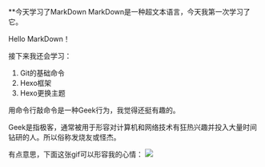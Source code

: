 **今天学习了MarkDown
MarkDown是一种超文本语言，今天我第一次学习了它。

Hello MarkDown！

接下来我还会学习：

1. Git的基础命令
1. Hexo框架
1. Hexo更换主题  

用命令行敲命令是一种Geek行为，我觉得还挺有趣的。  

Geek是指极客，通常被用于形容对计算机和网络技术有狂热兴趣并投入大量时间钻研的人。所以俗称发烧友或怪杰。  

有点意思，下面这张gif可以形容我的心情：
![](https://qgt-style.oss-cn-hangzhou.aliyuncs.com/newcoursep4/g1/g1-2-2/tenor.gif)
